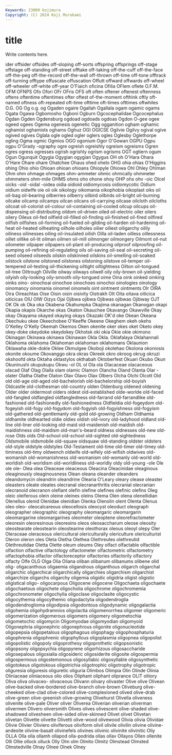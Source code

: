 ```yaml
---
Keywords: 23009 kojimura
Copyright: (C) 2024 Koji Murakami
---
```


# title

Write contents here.



ider offsider
offsides off-sloping off-sorts offspring offsprings off-stage offstage off-standing off-street offtake
off-taking off-the-cuff off-the-face off-the-peg off-the-record off-the-wall off-thrown off-time off-tone offtrack
off-turning offtype offuscate offuscation Offutt offward offwards off-wheel off-wheeler off-white
off-year O'Fiaich oficina Ofilia OFlem oflete O.F.M. OFM OFNPS Ofo
Ofori OFr OFris OFS oft often oftener oftenest oftenness oftens
oftentime oftentimes ofter oftest of-the-moment ofthink oftly oft-named oftness oft-repeated
oft-time ofttime oft-times ofttimes oftwhiles O.G. OG Og o.g. og
Ogaden ogaire Ogallah Ogallala ogam ogamic ogams Ogata Ogawa Ogbomosho
Ogboni Ogburn Ogcocephalidae Ogcocephalus Ogdan Ogden Ogdensburg ogdoad ogdoads ogdoas
Ogdon O-gee ogee ogeed ogees Ogema ogenesis ogenetic Ogg ogganition
ogham oghamic oghamist oghamists oghams Oghuz OGI OGICSE Ogilvie Ogilvy
ogival ogive ogived ogives Oglala ogle ogled ogler oglers ogles
Oglesby Oglethorpe ogling Ogma ogmic Ogmios OGO ogonium Ogor O'Gowan
OGPU Ogpu ogpu O'Grady -ography ogre ogreish ogreishly ogreism ogreisms
Ogren ogres ogress ogresses ogrish ogrishly ogrism ogrisms OGT ogtiern
ogum Ogun Ogunquit Ogygia Ogygian ogygian Ogygus OH oh O'Hara
Ohara O'Hare Ohare ohare Ohatchee Ohaus ohed ohelo OHG ohia
ohias O'Higgins ohing Ohio ohio Ohioan ohioan ohioans Ohiopyle Ohiowa
Ohl Ohley Ohlman Ohm ohm ohmage ohmages ohm-ammeter ohmic ohmically
ohmmeter ohmmeters ohm-mile OHMS ohms oho ohone ohoy OHP ohs
ohv -oic OIcel oicks -oid -oidal -oidea oidia oidioid oidiomycosis
oidiomycotic Oidium oidium oidwlfe oie oii oik oikology oikomania oikophobia
oikoplast oiks oil oil-bag oil-bearing oilberries oilberry oilbird oilbirds oil-bright
oil-burning oilcake oilcamp oilcamps oilcan oilcans oil-carrying oilcase oilcloth oilcloths
oilcoat oil-colorist oil-colour oil-containing oil-cooled oilcup oilcups oil-dispensing oil-distributing oildom
oil-driven oiled oil-electric oiler oilers oilery Oileus oil-fed oilfield oil-filled
oil-finding oil-finished oil-fired oilfired oilfish oilfishes oil-forming oil-fueled oil-gilding oil-harden
oil-hardening oil-heat oil-heated oilheating oilhole oilholes oilier oiliest oiligarchy oilily
oiliness oilinesses oiling oil-insulated oilish Oilla oil-laden oilless oillessness oillet
oillike oil-lit oilman oilmen oil-mill oilmonger oilmongery Oilmont oil-nut oilometer
oilpaper oilpapers oil-plant oil-producing oilproof oilproofing oil-pumping oil-refining oil-regulating oils
oil-saving oil-seal oil-secreting oil-seed oilseed oilseeds oilskin oilskinned oilskins oil-smelling
oil-soaked oilstock oilstone oilstoned oilstones oilstoning oilstove oil-temper oil-tempered oil-testing
oil-thickening oiltight oiltightness Oilton oil-tongued oil-tree Oiltrough Oilville oilway oilways
oilwell oily oily-brown oil-yielding oilyish oily-looking oily-smooth oily-tongued oime Oina
oink oinked oinking oinks oino- oinochoai oinochoe oinochoes oinochoi oinologies
oinology oinomancy oinomania oinomel oinomels oint ointment ointments OIr OIRA
Oira Oireachtas Oise Oisin oisin oisivity Oistrakh OIt Oita oitava
oiticica oiticicas OIU OIW Oizys Ojai Ojibwa ojibwa Ojibwas ojibwas
Ojibway OJT OK Ok ok Oka oka Okabena Okahumpka Okajima
okanagan Okanogan okapi Okapia okapis Okarche okas Okaton Okauchee Okavango
Okawville Okay okay Okayama okayed okaying okays Okazaki OK'd oke
Okean Okeana Okechuku okee Okeechobee O'Keeffe Okeene Okeghem okeh okehs
O'Kelley O'Kelly Okemah Okemos Oken okenite oker okes oket Oketo
okey okey-doke okeydoke okeydokey Okhotsk oki okia Okie okie okimono
Okinagan Okinawa okinawa Okinawan Okla Okla. Oklafalaya Oklahannali Oklahoma oklahoma
Oklahoman oklahoman oklahomans Oklaunion Oklawaha okle-dokle Oklee Okmulgee Okoboji okolehao
Okolona okoniosis okonite okoume Okovanggo okra okras Okreek okro okroog
okrug okruzi okshoofd okta Oktaha oktastylos okthabah Oktoberfest Okuari Okubo
Okun Okuninushi okupukupu Okwu -ol OL ol Ola ola Olacaceae
olacaceous olacad Olaf Olag Olalla olam olamic Olamon Olancha Oland
Olanta Olar -olater Olatha Olathe Olaton Olav Olavo Olax Olbers
Olcha Olchi Olcott Old old old-age old-aged old-bachelorish old-bachelorship old-boyish
Oldcastle old-clothesman old-country olden Oldenburg oldened oldening Older older oldermost
olders oldest old-established olde-worlde old-faced old-fangled oldfangled oldfangledness old-farrand old-farrandlike
old-fashioned old-fashionedly old-fashionedness Oldfieldia old-fogeydom old-fogeyish old-fogy old-fogydom old-fogyish old-fogyishness
old-fogyism old-gathered old-gentlemanly old-gold old-growing Oldham Oldhamia oldhamite oldhearted oldie
oldies oldish old-ivory old-ladyhood oldland old-line old-liner old-looking old-maid old-maidenish
old-maidish old-maidishness old-maidism old-man's-beard oldness oldnesses old-new old-rose Olds olds
Old-school old-school old-sighted old-sightedness Oldsmobile oldsmobile old-squaw oldsquaw old-standing oldster
oldsters old-style oldstyle oldstyles Old-Testament old-time old-timer old-timey old-timiness old-timy
oldwench oldwife old-wifely old-wifish oldwives old-womanish old-womanishness old-womanism old-womanly old-world
old-worldish old-worldism old-worldliness old-worldly oldy old-young -ole Ole ole ole-
Olea olea Oleaceae oleaceous Oleacina Oleacinidae oleaginous oleaginously oleaginousness Olean
oleana oleander oleanders oleandomycin oleandrin oleandrine Olearia O'Leary oleary olease
oleaster oleasters oleate oleates olecranal olecranarthritis olecranial olecranian olecranoid olecranon
olefiant olefin olefine olefines olefinic olefins Oleg oleic oleiferous olein
oleine oleines oleins Olema Olen olena olenellidian Olenellus olenid Olenidae
olenidian Olenka Olenolin olent Olenta Olenus oleo oleo- oleocalcareous oleocellosis
oleocyst oleoduct oleograph oleographer oleographic oleography oleomargaric oleomargarin oleomargarine oleomargarines
oleometer oleoptene oleorefractometer oleoresin oleoresinous oleoresins oleos oleosaccharum oleose oleosity
oleostearate oleostearin oleostearine oleothorax oleous oleoyl olepy Oler Oleraceae oleraceous
olericultural olericulturally olericulture olericulturist Oleron oleron oles Oleta Oletha Olethea
Olethreutes olethreutid Olethreutidae Oletta Olette oleum oleums Oley olfact olfactable
olfactible olfaction olfactive olfactology olfactometer olfactometric olfactometry olfactophobia olfactor olfactoreceptor
olfactories olfactorily olfactory olfacty Olfe OLG Olga Olia Oliana oliban
olibanum olibanums olibene olid olig- oligacanthous oligaemia oligandrous oliganthous oligarch
oligarchal oligarchic oligarchical oligarchically oligarchies oligarchism oligarchist oligarchize oligarchs oligarchy
oligemia oligidic oligidria oligist oligistic oligistical oligo- oligocarpous Oligocene oligocene
Oligochaeta oligochaete oligochaetous oligochete oligocholia oligochrome oligochromemia oligochronometer oligochylia oligoclase
oligoclasite oligocystic oligocythemia oligocythemic oligodactylia oligodendroglia oligodendroglioma oligodipsia oligodontous oligodynamic
oligogalactia oligohemia oligohydramnios oligolactia oligomenorrhea oligomer oligomeric oligomerization oligomerous oligomers
oligomery oligometochia oligometochic oligomycin Oligomyodae oligomyodian oligomyoid Oligonephria oligonephric oligonephrous
oligonite oligonucleotide oligopepsia oligopetalous oligophagous oligophagy oligophosphaturia oligophrenia oligophrenic oligophyllous
oligoplasmia oligopnea oligopolist oligopolistic oligopoly oligoprothesy oligoprothetic oligopsonistic oligopsony oligopsychia
oligopyrene oligorhizous oligosaccharide oligosepalous oligosialia oligosideric oligosiderite oligosite oligospermia oligospermous
oligostemonous oligosyllabic oligosyllable oligosynthetic oligotokeus oligotokous oligotrichia oligotrophic oligotrophy oligotropic
oliguresia oliguresis oliguretic oliguria Olimbos Olimpia Olin Olinde Olinia Oliniaceae
oliniaceous olio olios Oliphant oliphant oliprance OLIT olitory Oliva oliva
olivaceo- olivaceous Olivann olivary olivaster Olive olive Olivean olive-backed olive-bordered
olive-branch olive-brown Oliveburg olive-cheeked olive-clad olive-colored olive-complexioned olived olive-drab olive-green
olive-greenish olive-growing Olivehurst Olivella oliveness olivenite olive-pale Oliver oliver Oliverea
Oliverian oliverian oliverman olivermen Olivero oliversmith Olives olives olivescent olive-shaded
olive-shadowed olivesheen olive-sided olive-skinned Olivet olivet Olivetan olivetan Olivette olivette
Olivetti olive-wood olivewood Olivia olivia Olividae Olivie Olivier Oliviero oliviferous
oliviform olivil olivile olivilin olivine olivine-andesite olivine-basalt olivinefels olivines olivinic
olivinite olivinitic Oliy OLLA Olla olla ollamh ollapod olla-podrida ollas
ollav Ollayos Ollen ollenite Olli Ollie ollock olluck Olly Olm
olm Olmito Olmitz Olmstead Olmsted Olmstedville Olnay Olnee Olnek Olney
